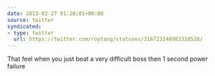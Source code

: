 ```yaml
---
date: 2013-03-27 01:28:01+00:00
source: twitter
syndicated:
- type: twitter
  url: https://twitter.com/roytang/statuses/316723248983318528/
---
```


That feel when you just beat a very difficult boss then 1 second power failure